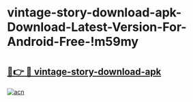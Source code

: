 # vintage-story-download-apk-Download-Latest-Version-For-Android-Free-!m59my

# <h2><a href="https://vlvxns.esa.edu.pl?title=vintage-story-download-apk&ref=m59my">🔗👉 🔴 vintage-story-download-apk</a></h2>

[![acn](https://github.com/user-attachments/assets/0f9c940e-d8b0-45ae-aac7-cd30a18b3e1c)](https://vlvxns.esa.edu.pl?title=vintage-story-download-apk&ref=m59my)

